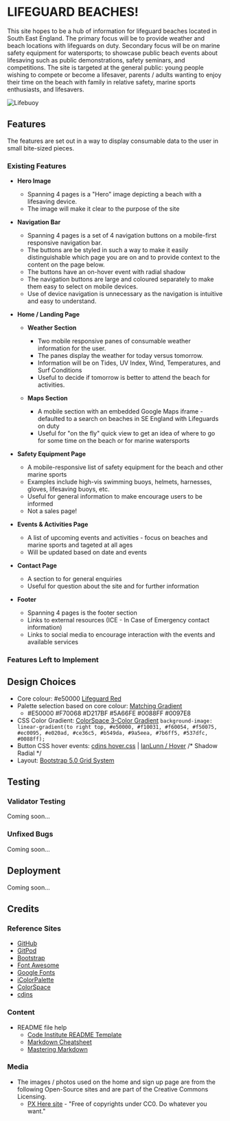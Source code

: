 # LIFEGUARD BEACHES!

This site hopes to be a hub of information for lifeguard beaches located in South East England. The primary focus will be to provide weather and beach locations with lifeguards on duty. Secondary focus will be on marine safety equipment for watersports; to showcase public beach events about lifesaving such as public demonstrations, safety seminars, and competitions. The site is targeted at the general public: young people wishing to compete or become a lifesaver, parents / adults wanting to enjoy their time on the beach with family in relative safety, marine sports enthusiasts, and lifesavers. 

![Lifebuoy](https://c.pxhere.com/photos/2f/99/lifeguard_summer_beach_sand_sea-224.jpg!d)

## Features

The features are set out in a way to display consumable data to the user in small bite-sized pieces.

### Existing Features

+ __Hero Image__

    + Spanning 4 pages is a "Hero" image depicting a beach with a lifesaving device.
    + The image will make it clear to the purpose of the site

+ __Navigation Bar__

    + Spanning 4 pages is a set of 4 navigation buttons on a mobile-first responsive navigation bar.
    + The buttons are be styled in such a way to make it easily distinguishable which page you are on and to provide context to the content on the page below.
    + The buttons have an on-hover event with radial shadow
    + The navigation buttons are large and coloured separately to make them easy to select on mobile devices.
    + Use of device navigation is unnecessary as the navigation is intuitive and easy to understand.

+ __Home / Landing Page__

    + __Weather Section__

        + Two mobile responsive panes of consumable weather information for the user.
        + The panes display the weather for today versus tomorrow.
        + Information will be on Tides, UV Index, Wind, Temperatures, and Surf Conditions
        + Useful to decide if tomorrow is better to attend the beach for activities.

    + __Maps Section__

        + A mobile section with an embedded Google Maps iframe - defaulted to a search on beaches in SE England with Lifeguards on duty
        + Useful for "on the fly" quick view to get an idea of where to go for some time on the beach or for marine watersports

+ __Safety Equipment Page__

    + A mobile-responsive list of safety equipment for the beach and other marine sports
    + Examples include high-vis swimming buoys, helmets, harnesses, gloves, lifesaving buoys, etc.
    + Useful for general information to make encourage users to be informed
    + Not a sales page!

+ __Events & Activities Page__

    + A list of upcoming events and activities - focus on beaches and marine sports and tageted at all ages
    + Will be updated based on date and events

+ __Contact Page__

    + A section to for general enquiries
    + Useful for question about the site and for further information

+ __Footer__

    + Spanning 4 pages is the footer section
    + Links to external resources (ICE - In Case of Emergency contact information)
    + Links to social media to encourage interaction with the events and available services

### Features Left to Implement

## Design Choices

+ Core colour: #e50000 [Lifeguard Red](https://icolorpalette.com/color/lifeguard-red)
+ Palette selection based on core colour: [Matching Gradient](https://mycolor.space/?hex=%23E50000&sub=1)
    + #E50000 #F70068 #D217BF #5A66FE #0088FF #0097E8
+ CSS Color Gradient: [ColorSpace 3-Color Gradient](https://mycolor.space/gradient3) `background-image: linear-gradient(to right top, #e50000, #f10031, #f60054, #f50075, #ec0095, #e020ad, #ce36c5, #b549da, #9a5eea, #7b6ff5, #537dfc, #0088ff);`
+ Button CSS hover events: [cdjns hover.css](https://cdnjs.com/libraries/hover.css) | [IanLunn / Hover](https://github.com/IanLunn/Hover/blob/master/css/hover.css) /* Shadow Radial */
+ Layout: [Bootstrap 5.0 Grid System](https://getbootstrap.com/docs/5.0/layout/grid/)

## Testing

### Validator Testing 

Coming soon...

### Unfixed Bugs

Coming soon...

## Deployment

Coming soon...

## Credits

### Reference Sites

+ [GitHub](https://github.com/)
+ [GitPod](https://gitpod.io/)
+ [Bootstrap](https://getbootstrap.com/)
+ [Font Awesome](https://fontawesome.com/)
+ [Google Fonts](https://fonts.google.com/)
+ [iColorPalette](https://icolorpalette.com/)
+ [ColorSpace](https://mycolor.space/)
+ [cdjns](https://cdnjs.com/)

### Content

+ README file help
    + [Code Institute README Template](https://github.com/Code-Institute-Solutions/readme-template)
    + [Markdown Cheatsheet](https://github.com/adam-p/markdown-here/wiki/Markdown-Cheatsheet)
    + [Mastering Markdown](https://guides.github.com/features/mastering-markdown/)

### Media

+ The images / photos used on the home and sign up page are from the following Open-Source sites and are part of the Creative Commons Licensing.
    + [PX Here site](https://pxhere.com/) - "Free of copyrights under CC0. Do whatever you want."
